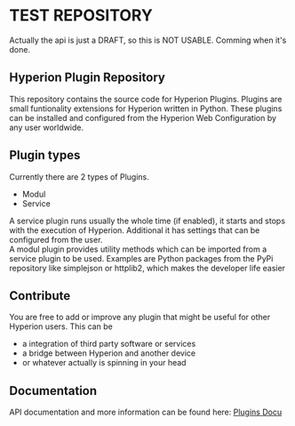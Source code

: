 # TEST REPOSITORY
Actually the api is just a DRAFT, so this is NOT USABLE. Comming when it's done.

## Hyperion Plugin Repository
This repository contains the source code for Hyperion Plugins. Plugins are small funtionality extensions for Hyperion written in Python. These plugins can be installed and configured from the Hyperion Web Configuration by any user worldwide.

## Plugin types
Currently there are 2 types of Plugins.
- Modul
- Service

A service plugin runs usually the whole time (if enabled), it starts and stops with the execution of Hyperion. Additional it has settings that can be configured from the user. \
A modul plugin provides utility methods which can be imported from a service plugin to be used. Examples are Python packages from the PyPi repository like simplejson or httplib2, which makes the developer life easier

## Contribute
You are free to add or improve any plugin that might be useful for other Hyperion users. This can be
- a integration of third party software or services
- a bridge between Hyperion and another device
- or whatever actually is spinning in your head

## Documentation
API documentation and more information can be found here: [Plugins Docu](https://docs.hyperion-project.org/en/developer/plugins)
